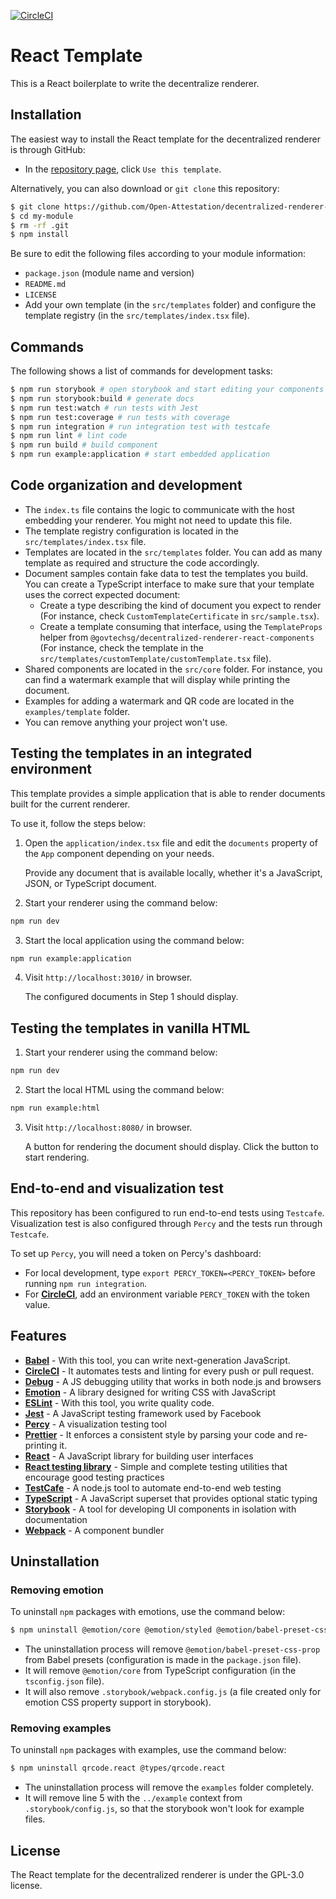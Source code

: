 [![CircleCI](https://circleci.com/gh/Open-Attestation/decentralized-renderer-react-template.svg?style=svg)](https://circleci.com/gh/Open-Attestation/decentralized-renderer-react-template)

# React Template

This is a React boilerplate to write the decentralize renderer.

## Installation

The easiest way to install the React template for the decentralized renderer is through GitHub: 

- In the [repository page](https://github.com/Open-Attestation/decentralized-renderer-react-template), click `Use this template`.

Alternatively, you can also download or `git clone` this repository:

```sh
$ git clone https://github.com/Open-Attestation/decentralized-renderer-react-template.git my-module
$ cd my-module
$ rm -rf .git
$ npm install
```

Be sure to edit the following files according to your module information:

- `package.json` (module name and version)
- `README.md`
- `LICENSE`
- Add your own template (in the `src/templates` folder) and configure the template registry (in the `src/templates/index.tsx` file).

## Commands

The following shows a list of commands for development tasks:

```sh
$ npm run storybook # open storybook and start editing your components
$ npm run storybook:build # generate docs
$ npm run test:watch # run tests with Jest
$ npm run test:coverage # run tests with coverage
$ npm run integration # run integration test with testcafe
$ npm run lint # lint code
$ npm run build # build component
$ npm run example:application # start embedded application
```

## Code organization and development

- The `index.ts` file contains the logic to communicate with the host embedding your renderer. You might not need to update this file.
- The template registry configuration is located in the `src/templates/index.tsx` file.
- Templates are located in the `src/templates` folder. You can add as many template as required and structure the code accordingly.
- Document samples contain fake data to test the templates you build. You can create a TypeScript interface to make sure that your template uses the correct expected document:
  - Create a type describing the kind of document you expect to render (For instance, check `CustomTemplateCertificate` in `src/sample.tsx`).
  - Create a template consuming that interface, using the `TemplateProps` helper from `@govtechsg/decentralized-renderer-react-components` (For instance, check the template in the `src/templates/customTemplate/customTemplate.tsx` file).
- Shared components are located in the `src/core` folder. For instance, you can find a watermark example that will display while printing the document.
- Examples for adding a watermark and QR code are located in the `examples/template` folder.
- You can remove anything your project won't use.

## Testing the templates in an integrated environment

This template provides a simple application that is able to render documents built for the current renderer. 

To use it, follow the steps below:

1. Open the `application/index.tsx` file and edit the `documents` property of the `App` component depending on your needs.

    Provide any document that is available locally, whether it's a JavaScript, JSON, or TypeScript document.

2. Start your renderer using the command below: 
```bash
npm run dev
```

3. Start the local application using the command below:
 
 ```bash
 npm run example:application
 ```

4. Visit `http://localhost:3010/` in browser. 

    The configured documents in Step 1 should display.

## Testing the templates in vanilla HTML

1. Start your renderer using the command below: 

```bash
npm run dev
```

2. Start the local HTML using the command below: 

```bash
npm run example:html
```

3. Visit `http://localhost:8080/` in browser. 

    A button for rendering the document should display. Click the button to start rendering.

## End-to-end and visualization test

This repository has been configured to run end-to-end tests using `Testcafe`. Visualization test is also configured through `Percy` and the tests run through `Testcafe`.

To set up `Percy`, you will need a token on Percy's dashboard:

- For local development, type `export PERCY_TOKEN=<PERCY_TOKEN>` before running `npm run integration`.
- For [**CircleCI**](https://docs.percy.io/docs/circleci), add an environment variable `PERCY_TOKEN` with the token value.

## Features
- [**Babel**](https://babeljs.io/) - With this tool, you can write next-generation JavaScript.
- [**CircleCI**](https://circleci.com/) - It automates tests and linting for every push or pull request.
- [**Debug**](https://github.com/visionmedia/debug) - A JS debugging utility that works in both node.js and browsers
- [**Emotion**](https://emotion.sh/) - A library designed for writing CSS with JavaScript
- [**ESLint**](http://eslint.org/) - With this tool, you write quality code.
- [**Jest**](https://facebook.github.io/jest) - A JavaScript testing framework used by Facebook
- [**Percy**](http://percy.io/) - A visualization testing tool
- [**Prettier**](https://prettier.io/) - It enforces a consistent style by parsing your code and re-printing it.
- [**React**](http://reactjs.org/) - A JavaScript library for building user interfaces
- [**React testing library**](https://testing-library.com/) - Simple and complete testing utilities that encourage good testing practices
- [**TestCafe**](https://devexpress.github.io/testcafe/) - A node.js tool to automate end-to-end web testing
- [**TypeScript**](https://www.typescriptlang.org/) - A JavaScript superset that provides optional static typing
- [**Storybook**](https://storybook.js.org/) - A tool for developing UI components in isolation with documentation
- [**Webpack**](https://webpack.js.org/) - A component bundler


## Uninstallation

### Removing emotion

To uninstall `npm` packages with emotions, use the command below:

```sh
$ npm uninstall @emotion/core @emotion/styled @emotion/babel-preset-css-prop
```

- The uninstallation process will remove `@emotion/babel-preset-css-prop` from Babel presets (configuration is made in the `package.json` file).
- It will remove `@emotion/core` from TypeScript configuration (in the `tsconfig.json` file).
- It will also remove `.storybook/webpack.config.js` (a file created only for emotion CSS property support in storybook).

### Removing examples

To uninstall `npm` packages with examples, use the command below:

```sh
$ npm uninstall qrcode.react @types/qrcode.react
```

- The uninstallation process will remove the `examples` folder completely.
- It will remove line 5 with the `../example` context from `.storybook/config.js`, so that the storybook won't look for example files.

## License

The React template for the decentralized renderer is under the GPL-3.0 license.
<!--Flag: Question here - according to the License in this repository, it is under Apache 2.0 license. It needs a double-check.-->
